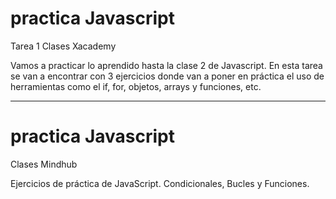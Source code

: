# practica Javascript
Tarea 1
Clases Xacademy

Vamos a practicar lo aprendido hasta la clase 2 de Javascript.
En esta tarea se van a encontrar con 3 ejercicios donde van a poner en práctica el uso de herramientas como el if, for, objetos, arrays y funciones, etc.

--------------------------------------------------------------------

# practica Javascript
Clases Mindhub

Ejercicios de práctica de JavaScript.
Condicionales, Bucles y Funciones.
